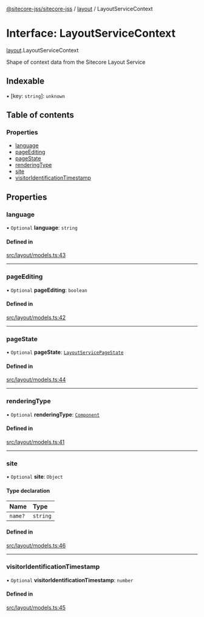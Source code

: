 [@sitecore-jss/sitecore-jss](../README.md) / [layout](../modules/layout.md) / LayoutServiceContext

# Interface: LayoutServiceContext

[layout](../modules/layout.md).LayoutServiceContext

Shape of context data from the Sitecore Layout Service

## Indexable

▪ [key: `string`]: `unknown`

## Table of contents

### Properties

- [language](layout.LayoutServiceContext.md#language)
- [pageEditing](layout.LayoutServiceContext.md#pageediting)
- [pageState](layout.LayoutServiceContext.md#pagestate)
- [renderingType](layout.LayoutServiceContext.md#renderingtype)
- [site](layout.LayoutServiceContext.md#site)
- [visitorIdentificationTimestamp](layout.LayoutServiceContext.md#visitoridentificationtimestamp)

## Properties

### language

• `Optional` **language**: `string`

#### Defined in

[src/layout/models.ts:43](https://github.com/Sitecore/jss/blob/a17621a63/packages/sitecore-jss/src/layout/models.ts#L43)

___

### pageEditing

• `Optional` **pageEditing**: `boolean`

#### Defined in

[src/layout/models.ts:42](https://github.com/Sitecore/jss/blob/a17621a63/packages/sitecore-jss/src/layout/models.ts#L42)

___

### pageState

• `Optional` **pageState**: [`LayoutServicePageState`](../enums/layout.LayoutServicePageState.md)

#### Defined in

[src/layout/models.ts:44](https://github.com/Sitecore/jss/blob/a17621a63/packages/sitecore-jss/src/layout/models.ts#L44)

___

### renderingType

• `Optional` **renderingType**: [`Component`](../enums/layout.RenderingType.md#component)

#### Defined in

[src/layout/models.ts:41](https://github.com/Sitecore/jss/blob/a17621a63/packages/sitecore-jss/src/layout/models.ts#L41)

___

### site

• `Optional` **site**: `Object`

#### Type declaration

| Name | Type |
| :------ | :------ |
| `name?` | `string` |

#### Defined in

[src/layout/models.ts:46](https://github.com/Sitecore/jss/blob/a17621a63/packages/sitecore-jss/src/layout/models.ts#L46)

___

### visitorIdentificationTimestamp

• `Optional` **visitorIdentificationTimestamp**: `number`

#### Defined in

[src/layout/models.ts:45](https://github.com/Sitecore/jss/blob/a17621a63/packages/sitecore-jss/src/layout/models.ts#L45)
